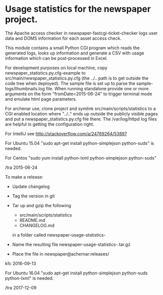 Usage statistics for the newspaper project.
===

The Apache access checker in newspaper-fastcgi-ticket-checker logs
user data and DOMS information for each asset access check.

This module contains a small Python CGI program which reads the
generated logs, looks up information and generate a CSV with usage
information which can be post-processed in Excel.

For development purposes on local machine, copy
newspaper_statistics.py.cfg-example to
src/main/newspaper_statistics.py.cfg (the ../.. path is to get outside
the code tree when deployed).  The sample file is set up to parse the
sample-logs/thumbnails.log file.  When running standalone provide one
or more arguments on the form "fromDate=2015-06-24" to trigger
terminal mode and emulate html page parameters.

For archenar use, clone project and symlink
src/main/scripts/statistics to a CGI enabled location where "../.."
ends up outside the publicly visible pages and put a
newspaper_statistics.py.cfg file there.  The /var/log/httpd log files
are helpful in getting the configuration right.

For IntelliJ see http://stackoverflow.com/a/24769264/53897

For Ubuntu 15.04 "sudo apt-get install python-simplejson python-suds"
is needed.

For Centos "sudo yum install python-lxml python-simplejson
python-suds"

/tra 2015-06-24

To make a release:

* Update changelog
* Tag the version in git
* Tar up and gzip the following
    - src/main/scripts/statistics
    - README.md
    - CHANGELOG.md

    in a folder called newspaper-usage-statistics-<version>
* Name the resulting file newspaper-usage-statistics-<version>.tar.gz
* Place the file in newspaper@achernar:releases/

kfc 2016-09-13

For Ubuntu 16.04 "sudo apt-get install python-simplejson python-suds python-lxml"
is needed.

/tra 2017-12-09


